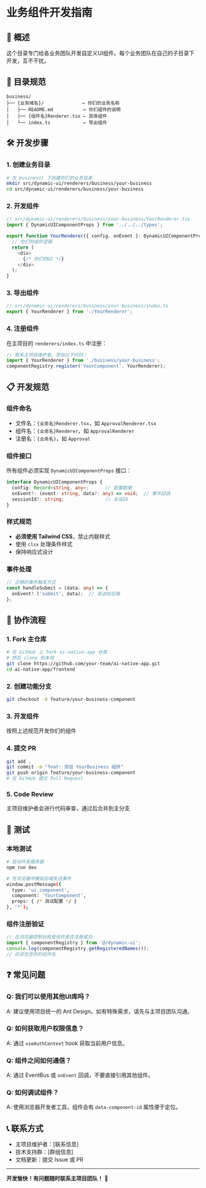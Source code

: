 # 业务组件开发指南

## 🎯 概述

这个目录专门给各业务团队开发自定义UI组件。每个业务团队在自己的子目录下开发，互不干扰。

## 📂 目录规范

```
business/
├── {业务域名}/              ← 你们的业务名称
│   ├── README.md           ← 你们组件的说明
│   ├── {组件名}Renderer.tsx ← 具体组件
│   └── index.ts            ← 导出组件
```

## 🛠️ 开发步骤

### 1. 创建业务目录
```bash
# 在 business/ 下创建你们的业务目录
mkdir src/dynamic-ui/renderers/business/your-business
cd src/dynamic-ui/renderers/business/your-business
```

### 2. 开发组件
```typescript
// src/dynamic-ui/renderers/business/your-business/YourRenderer.tsx
import { DynamicUIComponentProps } from '../../../types';

export function YourRenderer({ config, onEvent }: DynamicUIComponentProps) {
  // 你们的组件逻辑
  return (
    <div>
      {/* 你们的UI */}
    </div>
  );
}
```

### 3. 导出组件
```typescript
// src/dynamic-ui/renderers/business/your-business/index.ts
export { YourRenderer } from './YourRenderer';
```

### 4. 注册组件
在主项目的 `renderers/index.ts` 中注册：
```typescript
// 联系主项目维护者，添加以下代码：
import { YourRenderer } from './business/your-business';
componentRegistry.register('YourComponent', YourRenderer);
```

## 📋 开发规范

### 组件命名
- 文件名：`{业务名}Renderer.tsx`，如 `ApprovalRenderer.tsx`
- 组件名：`{业务名}Renderer`，如 `ApprovalRenderer`
- 注册名：`{业务名}`，如 `Approval`

### 组件接口
所有组件必须实现 `DynamicUIComponentProps` 接口：
```typescript
interface DynamicUIComponentProps {
  config: Record<string, any>;      // 配置数据
  onEvent?: (event: string, data?: any) => void;  // 事件回调
  sessionId?: string;               // 会话ID
}
```

### 样式规范
- **必须使用 Tailwind CSS**，禁止内联样式
- 使用 `clsx` 处理条件样式
- 保持响应式设计

### 事件处理
```typescript
// 正确的事件触发方式
const handleSubmit = (data: any) => {
  onEvent?.('submit', data);  // 发送给后端
};
```

## 🔄 协作流程

### 1. Fork 主仓库
```bash
# 在 GitHub 上 fork ai-native-app 仓库
# 然后 clone 到本地
git clone https://github.com/your-team/ai-native-app.git
cd ai-native-app/frontend
```

### 2. 创建功能分支
```bash
git checkout -b feature/your-business-component
```

### 3. 开发组件
按照上述规范开发你们的组件

### 4. 提交 PR
```bash
git add .
git commit -m "feat: 添加 YourBusiness 组件"
git push origin feature/your-business-component
# 在 GitHub 提交 Pull Request
```

### 5. Code Review
主项目维护者会进行代码审查，通过后合并到主分支

## 🧪 测试

### 本地测试
```bash
# 启动开发服务器
npm run dev

# 在浏览器中模拟后端发送事件
window.postMessage({
  type: 'ui_component',
  component: 'YourComponent',
  props: { /* 测试配置 */ }
}, '*');
```

### 组件注册验证
```javascript
// 在浏览器控制台检查组件是否注册成功
import { componentRegistry } from '@/dynamic-ui';
console.log(componentRegistry.getRegisteredNames());
// 应该包含你的组件名
```

## ❓ 常见问题

### Q: 我们可以使用其他UI库吗？
A: 建议使用项目统一的 Ant Design。如有特殊需求，请先与主项目团队沟通。

### Q: 如何获取用户权限信息？
A: 通过 `useAuthContext` hook 获取当前用户信息。

### Q: 组件之间如何通信？
A: 通过 EventBus 或 `onEvent` 回调，不要直接引用其他组件。

### Q: 如何调试组件？
A: 使用浏览器开发者工具，组件会有 `data-component-id` 属性便于定位。

## 📞 联系方式

- 主项目维护者：[联系信息]
- 技术支持群：[群组信息]
- 文档更新：提交 Issue 或 PR

---

**开发愉快！有问题随时联系主项目团队！** 🎉